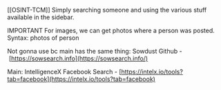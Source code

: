 
[[OSINT-TCM]]
Simply searching someone and using the various stuff available in the sidebar.

IMPORTANT
For images, we can get photos where a person was posted.
Syntax:
photos of person

Not gonna use bc main has the same thing:
Sowdust Github - [https://sowsearch.info](https://sowsearch.info/)

Main:
IntelligenceX Facebook Search - [https://intelx.io/tools?tab=facebook](https://intelx.io/tools?tab=facebook)